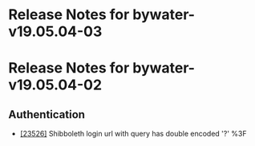 
# Release Notes for bywater-v19.05.04-03



# Release Notes for bywater-v19.05.04-02

## Authentication

- [[23526]](http://bugs.koha-community.org/bugzilla3/show_bug.cgi?id=23526) Shibboleth login url with query has double encoded '?' %3F


